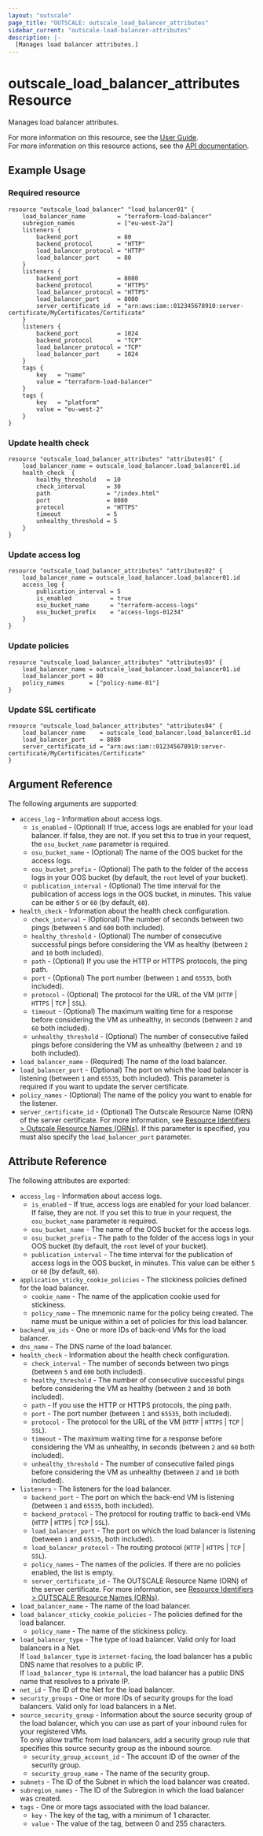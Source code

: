 ```yaml
---
layout: "outscale"
page_title: "OUTSCALE: outscale_load_balancer_attributes"
sidebar_current: "outscale-load-balancer-attributes"
description: |-
  [Manages load balancer attributes.]
---
```


# outscale_load_balancer_attributes Resource

Manages load balancer attributes.

For more information on this resource, see the [User Guide](https://docs.outscale.com/en/userguide/About-Load-Balancers.html).  
For more information on this resource actions, see the [API documentation](https://docs.outscale.com/api#updateloadbalancer).

## Example Usage

### Required resource

```hcl
resource "outscale_load_balancer" "load_balancer01" {
    load_balancer_name         = "terraform-load-balancer"
    subregion_names            = ["eu-west-2a"]
    listeners {
        backend_port           = 80
        backend_protocol       = "HTTP"
        load_balancer_protocol = "HTTP"
        load_balancer_port     = 80
    }
    listeners {
        backend_port           = 8080
        backend_protocol       = "HTTPS"
        load_balancer_protocol = "HTTPS"
        load_balancer_port     = 8080
        server_certificate_id  = "arn:aws:iam::012345678910:server-certificate/MyCertificates/Certificate"
    }
    listeners {
        backend_port           = 1024
        backend_protocol       = "TCP"
        load_balancer_protocol = "TCP"
        load_balancer_port     = 1024
    }
    tags {
        key   = "name"
        value = "terraform-load-balancer"
    }
    tags {
        key   = "platform"
        value = "eu-west-2"
    }
}
```

### Update health check

```hcl
resource "outscale_load_balancer_attributes" "attributes01" {
    load_balancer_name = outscale_load_balancer.load_balancer01.id
    health_check  {
        healthy_threshold   = 10
        check_interval      = 30
        path                = "/index.html"
        port                = 8080
        protocol            = "HTTPS"
        timeout             = 5
        unhealthy_threshold = 5
    }
}
```

### Update access log

```hcl
resource "outscale_load_balancer_attributes" "attributes02" {
    load_balancer_name = outscale_load_balancer.load_balancer01.id
    access_log {
        publication_interval = 5
        is_enabled           = true
        osu_bucket_name      = "terraform-access-logs"
        osu_bucket_prefix    = "access-logs-01234"
    }
}
```

### Update policies

```hcl
resource "outscale_load_balancer_attributes" "attributes03" {
    load_balancer_name = outscale_load_balancer.load_balancer01.id
    load_balancer_port = 80
    policy_names       = ["policy-name-01"]
}
```

### Update SSL certificate

```hcl
resource "outscale_load_balancer_attributes" "attributes04" {
    load_balancer_name    = outscale_load_balancer.load_balancer01.id
    load_balancer_port    = 8080
    server_certificate_id = "arn:aws:iam::012345678910:server-certificate/MyCertificates/Certificate"
}
```

## Argument Reference

The following arguments are supported:

* `access_log` - Information about access logs.
    * `is_enabled` - (Optional) If true, access logs are enabled for your load balancer. If false, they are not. If you set this to true in your request, the `osu_bucket_name` parameter is required.
    * `osu_bucket_name` - (Optional) The name of the OOS bucket for the access logs.
    * `osu_bucket_prefix` - (Optional) The path to the folder of the access logs in your OOS bucket (by default, the `root` level of your bucket).
    * `publication_interval` - (Optional) The time interval for the publication of access logs in the OOS bucket, in minutes. This value can be either `5` or `60` (by default, `60`).
* `health_check` - Information about the health check configuration.
    * `check_interval` - (Optional) The number of seconds between two pings (between `5` and `600` both included).
    * `healthy_threshold` - (Optional) The number of consecutive successful pings before considering the VM as healthy (between `2` and `10` both included).
    * `path` - (Optional) If you use the HTTP or HTTPS protocols, the ping path.
    * `port` - (Optional) The port number (between `1` and `65535`, both included).
    * `protocol` - (Optional) The protocol for the URL of the VM (`HTTP` \| `HTTPS` \| `TCP` \| `SSL`).
    * `timeout` - (Optional) The maximum waiting time for a response before considering the VM as unhealthy, in seconds (between `2` and `60` both included).
    * `unhealthy_threshold` - (Optional) The number of consecutive failed pings before considering the VM as unhealthy (between `2` and `10` both included).
* `load_balancer_name` - (Required) The name of the load balancer.
* `load_balancer_port` - (Optional) The port on which the load balancer is listening (between `1` and `65535`, both included). This parameter is required if you want to update the server certificate.
* `policy_names` - (Optional) The name of the policy you want to enable for the listener.
* `server_certificate_id` - (Optional) The Outscale Resource Name (ORN) of the server certificate. For more information, see [Resource Identifiers > Outscale Resource Names (ORNs)](https://docs.outscale.com/en/userguide/Resource-Identifiers.html#_outscale_resource_names_orns). If this parameter is specified, you must also specify the `load_balancer_port` parameter.

## Attribute Reference

The following attributes are exported:

* `access_log` - Information about access logs.
    * `is_enabled` - If true, access logs are enabled for your load balancer. If false, they are not. If you set this to true in your request, the `osu_bucket_name` parameter is required.
    * `osu_bucket_name` - The name of the OOS bucket for the access logs.
    * `osu_bucket_prefix` - The path to the folder of the access logs in your OOS bucket (by default, the `root` level of your bucket).
    * `publication_interval` - The time interval for the publication of access logs in the OOS bucket, in minutes. This value can be either `5` or `60` (by default, `60`).
* `application_sticky_cookie_policies` - The stickiness policies defined for the load balancer.
    * `cookie_name` - The name of the application cookie used for stickiness.
    * `policy_name` - The mnemonic name for the policy being created. The name must be unique within a set of policies for this load balancer.
* `backend_vm_ids` - One or more IDs of back-end VMs for the load balancer.
* `dns_name` - The DNS name of the load balancer.
* `health_check` - Information about the health check configuration.
    * `check_interval` - The number of seconds between two pings (between `5` and `600` both included).
    * `healthy_threshold` - The number of consecutive successful pings before considering the VM as healthy (between `2` and `10` both included).
    * `path` - If you use the HTTP or HTTPS protocols, the ping path.
    * `port` - The port number (between `1` and `65535`, both included).
    * `protocol` - The protocol for the URL of the VM (`HTTP` \| `HTTPS` \| `TCP` \| `SSL`).
    * `timeout` - The maximum waiting time for a response before considering the VM as unhealthy, in seconds (between `2` and `60` both included).
    * `unhealthy_threshold` - The number of consecutive failed pings before considering the VM as unhealthy (between `2` and `10` both included).
* `listeners` - The listeners for the load balancer.
    * `backend_port` - The port on which the back-end VM is listening (between `1` and `65535`, both included).
    * `backend_protocol` - The protocol for routing traffic to back-end VMs (`HTTP` \| `HTTPS` \| `TCP` \| `SSL`).
    * `load_balancer_port` - The port on which the load balancer is listening (between `1` and `65535`, both included).
    * `load_balancer_protocol` - The routing protocol (`HTTP` \| `HTTPS` \| `TCP` \| `SSL`).
    * `policy_names` - The names of the policies. If there are no policies enabled, the list is empty.
    * `server_certificate_id` - The OUTSCALE Resource Name (ORN) of the server certificate. For more information, see [Resource Identifiers > OUTSCALE Resource Names (ORNs)](https://docs.outscale.com/en/userguide/Resource-Identifiers.html#_outscale_resource_names_orns).
* `load_balancer_name` - The name of the load balancer.
* `load_balancer_sticky_cookie_policies` - The policies defined for the load balancer.
    * `policy_name` - The name of the stickiness policy.
* `load_balancer_type` - The type of load balancer. Valid only for load balancers in a Net.<br />
If `load_balancer_type` is `internet-facing`, the load balancer has a public DNS name that resolves to a public IP.<br />
If `load_balancer_type` is `internal`, the load balancer has a public DNS name that resolves to a private IP.
* `net_id` - The ID of the Net for the load balancer.
* `security_groups` - One or more IDs of security groups for the load balancers. Valid only for load balancers in a Net.
* `source_security_group` - Information about the source security group of the load balancer, which you can use as part of your inbound rules for your registered VMs.<br />
To only allow traffic from load balancers, add a security group rule that specifies this source security group as the inbound source.
    * `security_group_account_id` - The account ID of the owner of the security group.
    * `security_group_name` - The name of the security group.
* `subnets` - The ID of the Subnet in which the load balancer was created.
* `subregion_names` - The ID of the Subregion in which the load balancer was created.
* `tags` - One or more tags associated with the load balancer.
    * `key` - The key of the tag, with a minimum of 1 character.
    * `value` - The value of the tag, between 0 and 255 characters.


